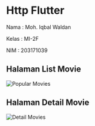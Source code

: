 # Http Flutter

Nama : Moh. Iqbal Waldan

Kelas : MI-2F

NIM : 203171039

## Halaman List Movie

![Popular Movies](https://user-images.githubusercontent.com/69692712/165666841-f6ff70ff-a1f1-4605-a449-1ff5d8d67099.png)

## Halaman Detail Movie

![Detail Movies](https://user-images.githubusercontent.com/69692712/165666845-5b109398-b60a-499e-b85d-d48ae5f285f3.png)

